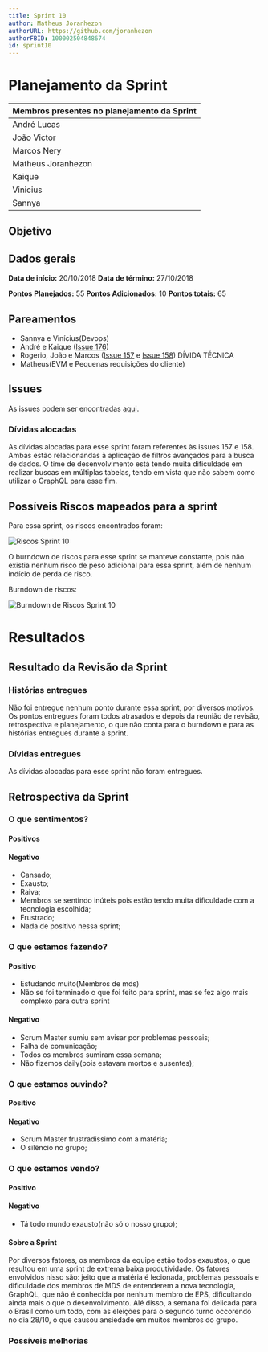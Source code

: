 ```yaml
---
title: Sprint 10
author: Matheus Joranhezon
authorURL: https://github.com/joranhezon
authorFBID: 100002504848674
id: sprint10
---
```


# Planejamento da Sprint

| Membros presentes no planejamento da Sprint  |
|---------------------|
| André Lucas  |
| João Victor  |
| Marcos Nery  |
| Matheus Joranhezon   |
| Kaique   |
| Vinicius |
| Sannya |

## Objetivo



## Dados gerais

**Data de início:** 20/10/2018
**Data de término:** 27/10/2018

**Pontos Planejados:** 55
**Pontos Adicionados:** 10
**Pontos totais:** 65


## Pareamentos
- Sannya e Vinícius(Devops)
- André e Kaique ([Issue 176](https://github.com/fga-eps-mds/2018.2-comexstat/issues/176))
- Rogerio, João e Marcos ([Issue 157](https://github.com/fga-eps-mds/2018.2-comexstat/issues/157) e [Issue 158](https://github.com/fga-eps-mds/2018.2-comexstat/issues/158)) DÍVIDA TÉCNICA
- Matheus(EVM e Pequenas requisições do cliente)



## Issues

As issues podem ser encontradas [aqui](https://github.com/fga-eps-mds/2018.2-ComexStat/milestone/14).


### Dívidas alocadas

As dívidas alocadas para esse sprint foram referentes às issues 157 e 158. Ambas estão relacionandas à aplicação de filtros avançados para a busca de dados. O time de desenvolvimento está tendo muita dificuldade em realizar buscas em múltiplas tabelas, tendo em vista que não sabem como utilizar o GraphQL para esse fim.

## Possíveis Riscos mapeados para a sprint

Para essa sprint, os riscos encontrados foram:

![Riscos Sprint 10](https://fga-eps-mds.github.io/2018.2-ComexStat/img/sprints/sprint10/riscos.png)

O burndown de riscos para esse sprint se manteve constante, pois não existia nenhum risco de peso adicional para essa sprint, além de nenhum indício de perda de risco.

Burndown de riscos:

![Burndown de Riscos Sprint 10](https://fga-eps-mds.github.io/2018.2-ComexStat/img/sprints/sprint10/burndownriscos10.png)


# Resultados


## Resultado da Revisão da Sprint


### Histórias entregues

Não foi entregue nenhum ponto durante essa sprint, por diversos motivos. Os pontos entregues foram todos atrasados e depois da reunião de revisão, retrospectiva e planejamento, o que não conta para o burndown e para as histórias entregues durante a sprint.


### Dívidas entregues

As dívidas alocadas para esse sprint não foram entregues.


## Retrospectiva da Sprint

### O que sentimentos?
#### Positivos

#### Negativo
- Cansado;
- Exausto;
- Raiva;
- Membros se sentindo inúteis pois estão tendo muita dificuldade com a tecnologia escolhida;
- Frustrado;
- Nada de positivo nessa sprint;

### O que estamos fazendo?
#### Positivo
- Estudando muito(Membros de mds)
- Não se foi terminado o que foi feito para sprint, mas se fez algo mais complexo para outra sprint

#### Negativo
- Scrum Master sumiu sem avisar por problemas pessoais;
- Falha de comunicação;
- Todos os membros sumiram essa semana;
- Não fizemos daily(pois estavam mortos e ausentes);

### O que estamos ouvindo?
#### Positivo

#### Negativo
- Scrum Master frustradissimo com a matéria;
- O silêncio no grupo;


### O que estamos vendo?
#### Positivo

#### Negativo
- Tá todo mundo exausto(não só o nosso grupo);


#### Sobre a Sprint

Por diversos fatores, os membros da equipe estão todos exaustos, o que resultou em uma sprint de extrema baixa produtividade. Os fatores envolvidos nisso são: jeito que a matéria é lecionada, problemas pessoais e dificuldade dos membros de MDS de entenderem a nova tecnologia, GraphQL, que não é conhecida por nenhum membro de EPS, dificultando ainda mais o que o desenvolvimento. Alé disso, a semana foi delicada para o Brasil como um todo, com as eleições para o segundo turno occorendo no dia 28/10, o que causou ansiedade em muitos membros do grupo.


### Possíveis melhorias

